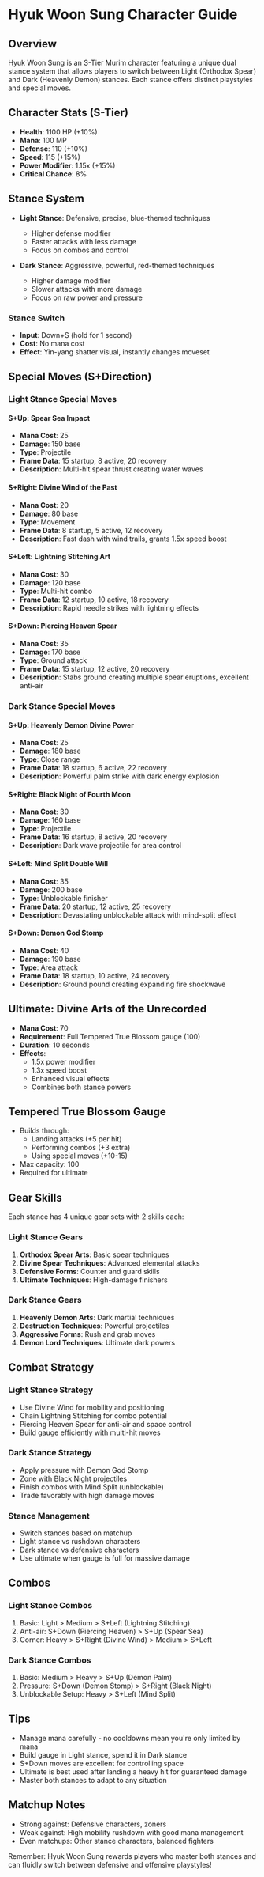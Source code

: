 # Hyuk Woon Sung Character Guide

## Overview
Hyuk Woon Sung is an S-Tier Murim character featuring a unique dual stance system that allows players to switch between Light (Orthodox Spear) and Dark (Heavenly Demon) stances. Each stance offers distinct playstyles and special moves.

## Character Stats (S-Tier)
- **Health**: 1100 HP (+10%)
- **Mana**: 100 MP
- **Defense**: 110 (+10%)
- **Speed**: 115 (+15%)
- **Power Modifier**: 1.15x (+15%)
- **Critical Chance**: 8%

## Stance System
- **Light Stance**: Defensive, precise, blue-themed techniques
  - Higher defense modifier
  - Faster attacks with less damage
  - Focus on combos and control
  
- **Dark Stance**: Aggressive, powerful, red-themed techniques
  - Higher damage modifier
  - Slower attacks with more damage
  - Focus on raw power and pressure

### Stance Switch
- **Input**: Down+S (hold for 1 second)
- **Cost**: No mana cost
- **Effect**: Yin-yang shatter visual, instantly changes moveset

## Special Moves (S+Direction)

### Light Stance Special Moves

#### S+Up: Spear Sea Impact
- **Mana Cost**: 25
- **Damage**: 150 base
- **Type**: Projectile
- **Frame Data**: 15 startup, 8 active, 20 recovery
- **Description**: Multi-hit spear thrust creating water waves

#### S+Right: Divine Wind of the Past
- **Mana Cost**: 20
- **Damage**: 80 base
- **Type**: Movement
- **Frame Data**: 8 startup, 5 active, 12 recovery
- **Description**: Fast dash with wind trails, grants 1.5x speed boost

#### S+Left: Lightning Stitching Art
- **Mana Cost**: 30
- **Damage**: 120 base
- **Type**: Multi-hit combo
- **Frame Data**: 12 startup, 10 active, 18 recovery
- **Description**: Rapid needle strikes with lightning effects

#### S+Down: Piercing Heaven Spear
- **Mana Cost**: 35
- **Damage**: 170 base
- **Type**: Ground attack
- **Frame Data**: 15 startup, 12 active, 20 recovery
- **Description**: Stabs ground creating multiple spear eruptions, excellent anti-air

### Dark Stance Special Moves

#### S+Up: Heavenly Demon Divine Power
- **Mana Cost**: 25
- **Damage**: 180 base
- **Type**: Close range
- **Frame Data**: 18 startup, 6 active, 22 recovery
- **Description**: Powerful palm strike with dark energy explosion

#### S+Right: Black Night of Fourth Moon
- **Mana Cost**: 30
- **Damage**: 160 base
- **Type**: Projectile
- **Frame Data**: 16 startup, 8 active, 20 recovery
- **Description**: Dark wave projectile for area control

#### S+Left: Mind Split Double Will
- **Mana Cost**: 35
- **Damage**: 200 base
- **Type**: Unblockable finisher
- **Frame Data**: 20 startup, 12 active, 25 recovery
- **Description**: Devastating unblockable attack with mind-split effect

#### S+Down: Demon God Stomp
- **Mana Cost**: 40
- **Damage**: 190 base
- **Type**: Area attack
- **Frame Data**: 18 startup, 10 active, 24 recovery
- **Description**: Ground pound creating expanding fire shockwave

## Ultimate: Divine Arts of the Unrecorded
- **Mana Cost**: 70
- **Requirement**: Full Tempered True Blossom gauge (100)
- **Duration**: 10 seconds
- **Effects**: 
  - 1.5x power modifier
  - 1.3x speed boost
  - Enhanced visual effects
  - Combines both stance powers

## Tempered True Blossom Gauge
- Builds through:
  - Landing attacks (+5 per hit)
  - Performing combos (+3 extra)
  - Using special moves (+10-15)
- Max capacity: 100
- Required for ultimate

## Gear Skills
Each stance has 4 unique gear sets with 2 skills each:

### Light Stance Gears
1. **Orthodox Spear Arts**: Basic spear techniques
2. **Divine Spear Techniques**: Advanced elemental attacks
3. **Defensive Forms**: Counter and guard skills
4. **Ultimate Techniques**: High-damage finishers

### Dark Stance Gears
1. **Heavenly Demon Arts**: Dark martial techniques
2. **Destruction Techniques**: Powerful projectiles
3. **Aggressive Forms**: Rush and grab moves
4. **Demon Lord Techniques**: Ultimate dark powers

## Combat Strategy

### Light Stance Strategy
- Use Divine Wind for mobility and positioning
- Chain Lightning Stitching for combo potential
- Piercing Heaven Spear for anti-air and space control
- Build gauge efficiently with multi-hit moves

### Dark Stance Strategy
- Apply pressure with Demon God Stomp
- Zone with Black Night projectiles
- Finish combos with Mind Split (unblockable)
- Trade favorably with high damage moves

### Stance Management
- Switch stances based on matchup
- Light stance vs rushdown characters
- Dark stance vs defensive characters
- Use ultimate when gauge is full for massive damage

## Combos

### Light Stance Combos
1. Basic: Light > Medium > S+Left (Lightning Stitching)
2. Anti-air: S+Down (Piercing Heaven) > S+Up (Spear Sea)
3. Corner: Heavy > S+Right (Divine Wind) > Medium > S+Left

### Dark Stance Combos
1. Basic: Medium > Heavy > S+Up (Demon Palm)
2. Pressure: S+Down (Demon Stomp) > S+Right (Black Night)
3. Unblockable Setup: Heavy > S+Left (Mind Split)

## Tips
- Manage mana carefully - no cooldowns mean you're only limited by mana
- Build gauge in Light stance, spend it in Dark stance
- S+Down moves are excellent for controlling space
- Ultimate is best used after landing a heavy hit for guaranteed damage
- Master both stances to adapt to any situation

## Matchup Notes
- Strong against: Defensive characters, zoners
- Weak against: High mobility rushdown with good mana management
- Even matchups: Other stance characters, balanced fighters

Remember: Hyuk Woon Sung rewards players who master both stances and can fluidly switch between defensive and offensive playstyles!